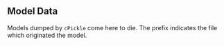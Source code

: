 Model Data
---

Models dumped by `cPickle` come here to die. The prefix indicates the file which originated the model.